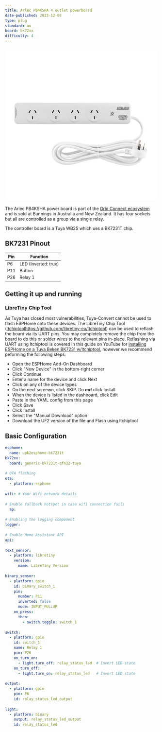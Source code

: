 ```yaml
---
title: Arlec PB4KSHA 4 outlet powerboard
date-published: 2023-12-08
type: plug
standard: au
board: bk72xx
difficulty: 4
---
```


![Product Image](arlec_PB4KSHA.jpg "Product Image")

The Arlec PB4KSHA power board is part of the [Grid Connect ecosystem](https://grid-connect.com.au/) and is sold at Bunnings in Australia and New Zealand.
It has four sockets but all are controlled as a group via a single relay.

The controller board is a Tuya WB2S which ues a BK7231T chip.

## BK7231 Pinout

| Pin | Function                |
| ----| ----------------------- |
| P6  | LED (Inverted: true)    |
| P11 | Button                  |
| P26 | Relay 1                 |

## Getting it up and running

### LibreTiny Chip Tool

As Tuya has closed most vulnerabilities, Tuya-Convert cannot be used to flash ESPHome onto these devices.  The LibreTiny Chip Tool ([ltchiptool](https://github.com/libretiny-eu/ltchiptool)https://github.com/libretiny-eu/ltchiptool) can be used to reflash the board via its UART pins.  You may completely remove the chip from the board to do this or solder wires to the relevant pins in-place. Reflashing via UART using ltchiptool is covered in this guide on YouTube for [installing ESPHome on a Tuya Beken BK7231 w/ltchiptool](https://www.youtube.com/watch?v=t0o8nMbqOSA), however we recommend peforming the following steps:

- Open the ESPHome Add-On Dashboard
- Click "New Device" in the bottom-right corner
- Click Continue
- Enter a name for the device and click Next
- Click on any of the device types
- On the next screewn, click SKIP.  Do ***not*** click Install
- When the device is listed in the dashboard, click Edit
- Paste in the YAML config from this page
- Click Save
- Click Install
- Select the "Manual Download" option
- Download the UF2 version of the file and Flash using ltchiptool

## Basic Configuration

```yaml
esphome:
  name: upk2esphome-bk7231t
bk72xx:
  board: generic-bk7231t-qfn32-tuya

# OTA flashing
ota:
  - platform: esphome

wifi: # Your Wifi network details
  
# Enable fallback hotspot in case wifi connection fails  
  ap:

# Enabling the logging component
logger:

# Enable Home Assistant API
api:

text_sensor:
  - platform: libretiny
    version:
      name: LibreTiny Version

binary_sensor:
  - platform: gpio
    id: binary_switch_1
    pin:
      number: P11
      inverted: false
      mode: INPUT_PULLUP
    on_press:
      then:
        - switch.toggle: switch_1

switch:
  - platform: gpio
    id: switch_1
    name: Relay 1
    pin: P26
    on_turn_on:
      - light.turn_off: relay_status_led  # Invert LED state
    on_turn_off:
      - light.turn_on: relay_status_led   # Invert LED state

output:
  - platform: gpio
    pin: P6
    id: relay_status_led_output

light:
  - platform: binary
    output: relay_status_led_output
    id: relay_status_led
```
